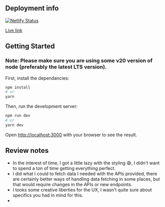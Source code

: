 ## Deployment info
[![Netlify Status](https://api.netlify.com/api/v1/badges/b4ff5f96-7c48-4289-ad3e-1ec8f430d9b5/deploy-status)](https://app.netlify.com/projects/orders-customers-app/deploys)

[Live link](https://orders-customers-app.netlify.app/orders?page=0&rowsPerPage=10)

## Getting Started


### Note: Please make sure you are using some v20 version of node (preferably the latest LTS version).

First, install the dependancies:
```bash
npm install
# or
yarn
```


Then, run the development server:

```bash
npm run dev
# or
yarn dev
```

Open [http://localhost:3000](http://localhost:3000) with your browser to see the result.


## Review notes
- In the interest of time, I got a little lazy with the styling 😅, I didn't want to spend a ton of time getting everything perfect.
- I did what I could to fetch data I needed with the APIs provided, there are certainly better ways of handling data fetching in some places, but that would require changes in the APIs or new endpoints.
- I tooks some creative liberties for the UX, I wasn't quite sure about specifics you had in mind for this.
- 
